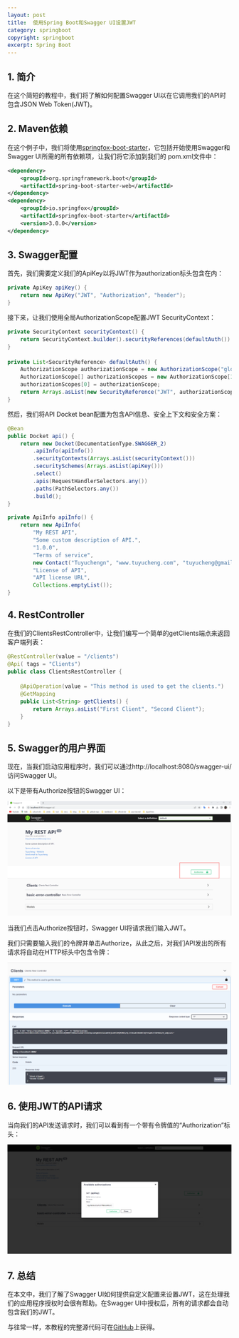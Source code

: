 ```yaml
---
layout: post
title:  使用Spring Boot和Swagger UI设置JWT
category: springboot
copyright: springboot
excerpt: Spring Boot
---
```


## 1. 简介

在这个简短的教程中，我们将了解如何配置Swagger UI以在它调用我们的API时包含JSON Web Token(JWT)。

## 2. Maven依赖

在这个例子中，我们将使用[springfox-boot-starter](https://search.maven.org/search?q=a:springfox-boot-starter)，它包括开始使用Swagger和Swagger UI所需的所有依赖项，让我们将它添加到我们的 pom.xml文件中：

```xml
<dependency>
    <groupId>org.springframework.boot</groupId>
    <artifactId>spring-boot-starter-web</artifactId>
</dependency>
<dependency>
    <groupId>io.springfox</groupId>
    <artifactId>springfox-boot-starter</artifactId>
    <version>3.0.0</version>
</dependency>
```

## 3. Swagger配置

首先，我们需要定义我们的ApiKey以将JWT作为authorization标头包含在内：

```java
private ApiKey apiKey() { 
    return new ApiKey("JWT", "Authorization", "header"); 
}
```

接下来，让我们使用全局AuthorizationScope配置JWT SecurityContext：

```java
private SecurityContext securityContext() { 
    return SecurityContext.builder().securityReferences(defaultAuth()).build(); 
} 

private List<SecurityReference> defaultAuth() { 
    AuthorizationScope authorizationScope = new AuthorizationScope("global", "accessEverything"); 
    AuthorizationScope[] authorizationScopes = new AuthorizationScope[1]; 
    authorizationScopes[0] = authorizationScope; 
    return Arrays.asList(new SecurityReference("JWT", authorizationScopes)); 
}
```

然后，我们将API Docket bean配置为包含API信息、安全上下文和安全方案：

```java
@Bean
public Docket api() {
    return new Docket(DocumentationType.SWAGGER_2)
        .apiInfo(apiInfo())
        .securityContexts(Arrays.asList(securityContext()))
        .securitySchemes(Arrays.asList(apiKey()))
        .select()
        .apis(RequestHandlerSelectors.any())
        .paths(PathSelectors.any())
        .build();
}
```

```java
private ApiInfo apiInfo() {
    return new ApiInfo(
        "My REST API",
        "Some custom description of API.",
        "1.0.0",
        "Terms of service",
        new Contact("Tuyuchengn", "www.tuyucheng.com", "tuyucheng@gmail.com"),
        "License of API",
        "API license URL",
        Collections.emptyList());
}
```

## 4. RestController

在我们的ClientsRestController中，让我们编写一个简单的getClients端点来返回客户端列表：

```java
@RestController(value = "/clients")
@Api( tags = "Clients")
public class ClientsRestController {

    @ApiOperation(value = "This method is used to get the clients.")
    @GetMapping
    public List<String> getClients() {
        return Arrays.asList("First Client", "Second Client");
    }
}
```

## 5. Swagger的用户界面

现在，当我们启动应用程序时，我们可以通过http://localhost:8080/swagger-ui/访问Swagger UI。

以下是带有Authorize按钮的Swagger UI：

![](/assets/images/2023/springboot/springbootswaggerjwt01.png)

当我们点击Authorize按钮时，Swagger UI将请求我们输入JWT。

我们只需要输入我们的令牌并单击Authorize，从此之后，对我们API发出的所有请求将自动在HTTP标头中包含令牌：

![](/assets/images/2023/springboot/springbootswaggerjwt02.png)

## 6. 使用JWT的API请求

当向我们的API发送请求时，我们可以看到有一个带有令牌值的“Authorization”标头：

![](/assets/images/2023/springboot/springbootswaggerjwt03.png)

## 7. 总结

在本文中，我们了解了Swagger UI如何提供自定义配置来设置JWT，这在处理我们的应用程序授权时会很有帮助。在Swagger UI中授权后，所有的请求都会自动包含我们的JWT。

与往常一样，本教程的完整源代码可在[GitHub](https://github.com/tuyucheng7/taketoday-tutorial4j/tree/master/spring-boot-modules/spring-boot-swagger-jwt)上获得。